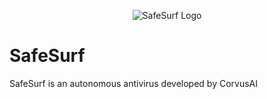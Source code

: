 <p align="center"> <img src="logo.ico" alt="SafeSurf Logo"> <br></p>

# SafeSurf
SafeSurf is an autonomous antivirus developed by CorvusAI
